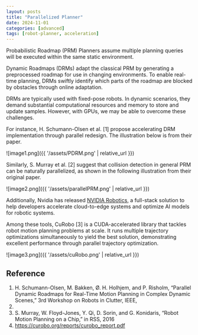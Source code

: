 ```yaml
---
layout: posts
title: "Parallelized Planner"
date: 2024-11-01
categories: [advanced]
tags: [robot-planner, acceleration]
---
```


Probabilistic Roadmap (PRM) Planners assume multiple planning queries will be executed within the same static environment.

Dynamic Roadmaps (DRMs) adapt the classical PRM by generating a preprocessed roadmap for use in changing environments. To enable real-time planning, DRMs swiftly identify which parts of the roadmap are blocked by obstacles through online adaptation.

DRMs are typically used with fixed-pose robots. In dynamic scenarios, they demand substantial computational resources and memory to store and update samples. However, with GPUs, we may be able to overcome these challenges.

For instance, H. Schumann-Olsen et al. [1] propose accelerating DRM implementation through parallel redesign. The illustration below is from their paper.

![image1.png]({{ '/assets/PDRM.png' | relative_url }})

Similarly, S. Murray et al. [2] suggest that collision detection in general PRM can be naturally parallelized, as shown in the following illustration from their original paper.

![image2.png]({{ '/assets/parallelPRM.png' | relative_url }})

Additionally, Nvidia has released [NVIDIA Robotics](https://developer.nvidia.com/isaac), a full-stack solution to help developers accelerate cloud-to-edge systems and optimize AI models for robotic systems.

Among these tools, CuRobo [3] is a CUDA-accelerated library that tackles robot motion planning problems at scale. It runs multiple trajectory optimizations simultaneously to yield the best solution, demonstrating excellent performance through parallel trajectory optimization.

![image3.png]({{ '/assets/cuRobo.png' | relative_url }})

## Reference

1. H. Schumann-Olsen, M. Bakken, Ø. H. Holhjem, and P. Risholm,
“Parallel Dynamic Roadmaps for Real-Time Motion Planning in
Complex Dynamic Scenes,” 3rd Workshop on Robots in Clutter, IEEE,
2014.
2. S. Murray, W. Floyd-Jones, Y. Qi, D. Sorin, and G. Konidaris, “Robot
Motion Planning on a Chip,” in RSS, 2016
3. https://curobo.org/reports/curobo_report.pdf
